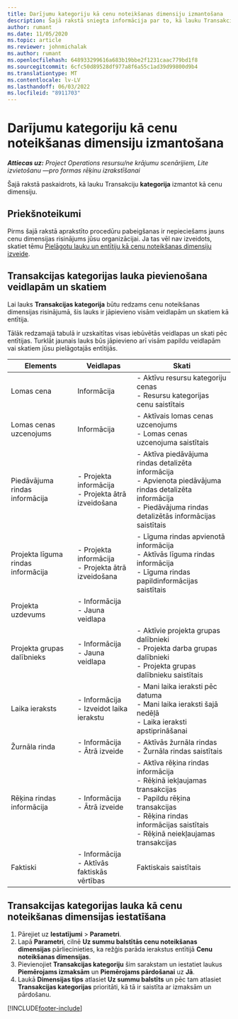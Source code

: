 ```yaml
---
title: Darījumu kategoriju kā cenu noteikšanas dimensiju izmantošana
description: Šajā rakstā sniegta informācija par to, kā lauku Transakciju kategorija izmantot kā cenu dimensiju.
author: rumant
ms.date: 11/05/2020
ms.topic: article
ms.reviewer: johnmichalak
ms.author: rumant
ms.openlocfilehash: 648933299616a683b19bbe2f1231caac779bd1f8
ms.sourcegitcommit: 6cfc50d89528df977a8f6a55c1ad39d99800d9b4
ms.translationtype: MT
ms.contentlocale: lv-LV
ms.lasthandoff: 06/03/2022
ms.locfileid: "8911703"
---
```

# <a name="use-transaction-category-as-a-pricing-dimension"></a>Darījumu kategoriju kā cenu noteikšanas dimensiju izmantošana


_**Attiecas uz:** Project Operations resursu/ne krājumu scenārijiem, Lite izvietošanu —pro formas rēķinu izrakstīšanai_


Šajā rakstā paskaidrots, kā lauku Transakciju **kategorija** izmantot kā cenu dimensiju. 

## <a name="prerequisites"></a>Priekšnoteikumi
Pirms šajā rakstā aprakstīto procedūru pabeigšanas ir nepieciešams jauns cenu dimensijas risinājums jūsu organizācijai. Ja tas vēl nav izveidots, skatiet tēmu [Pielāgotu lauku un entītiju kā cenu noteikšanas dimensiju izveide](create-custom-fields-entities-pricing-dimensions.md).

## <a name="add-the-transaction-category-field-to-forms-and-views"></a>Transakcijas kategorijas lauka pievienošana veidlapām un skatiem
Lai lauks **Transakcijas kategorija** būtu redzams cenu noteikšanas dimensijas risinājumā, šis lauks ir jāpievieno visām veidlapām un skatiem kā entītija.

Tālāk redzamajā tabulā ir uzskaitītas visas iebūvētās veidlapas un skati pēc entītijas. Turklāt jaunais lauks būs jāpievieno arī visām papildu veidlapām vai skatiem jūsu pielāgotajās entītijās.

|  Elements        | Veidlapas     |Skati        |
| ------------------------------|---------------------------------|----------------------------------|
|  Lomas cena| Informācija |- Aktīvu resursu kategoriju cenas<br> - Resursu kategorijas cenu saistītais |
|  Lomas cenas uzcenojums| Informācija|- Aktīvais lomas cenas uzcenojums<br>- Lomas cenas uzcenojuma saistītais |
|  Piedāvājuma rindas informācija|- Projekta informācija<br>- Projekta ātrā izveidošana| - Aktīva piedāvājuma rindas detalizēta informācija<br>- Apvienota piedāvājuma rindas detalizēta informācija<br>- Piedāvājuma rindas detalizētās informācijas saistītais |
|  Projekta līguma rindas informācija|- Projekta informācija<br>- Projekta ātrā izveidošana|- Līguma rindas apvienotā informācija<br>- Aktīvās līguma rindas informācija<br>- Līguma rindas papildinformācijas saistītais |
|  Projekta uzdevums|- Informācija<br>- Jauna veidlapa| &nbsp; |
|  Projekta grupas dalībnieks|- Informācija<br>- Jauna veidlapa|- Aktīvie projekta grupas dalībnieki<br>- Projekta darba grupas dalībnieki<br>- Projekta grupas dalībnieku saistītais |
|  Laika ieraksts|- Informācija<br>- Izveidot laika ierakstu|- Mani laika ieraksti pēc datuma<br>- Mani laika ieraksti šajā nedēļā<br>- Laika ieraksti apstiprināšanai|
|  Žurnāla rinda|- Informācija<br>- Ātrā izveide|- Aktīvās žurnāla rindas<br>- Žurnāla rindas saistītais|
|  Rēķina rindas informācija|- Informācija<br>- Ātrā izveide|- Aktīva rēķina rindas informācija<br>- Rēķinā iekļaujamas transakcijas<br>- Papildu rēķina transakcijas<br>- Rēķina rindas informācijas saistītais <br>- Rēķinā neiekļaujamas transakcijas|
|  Faktiski|- Informācija<br>- Aktīvās faktiskās vērtības| Faktiskais saistītais |

## <a name="set-up-the-transaction-category-field-as-a-pricing-dimension"></a>Transakcijas kategorijas lauka kā cenu noteikšanas dimensijas iestatīšana

1. Pārejiet uz **Iestatījumi** > **Parametri**. 
2. Lapā **Parametri**, cilnē **Uz summu balstītās cenu noteikšanas dimensijas** pārliecinieties, ka režģis parāda ierakstus entītijā **Cenu noteikšanas dimensijas**.
3. Pievienojiet **Transakcijas kategoriju** šim sarakstam un iestatiet laukus **Piemērojams izmaksām** un **Piemērojams pārdošanai** uz **Jā**.
4. Laukā **Dimensijas tips** atlasiet **Uz summu balstīts** un pēc tam atlasiet **Transakcijas kategorijas** prioritāti, kā tā ir saistīta ar izmaksām un pārdošanu.


[!INCLUDE[footer-include](../includes/footer-banner.md)]